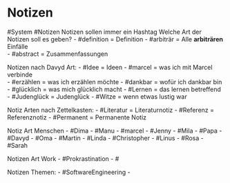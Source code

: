 # Notizen 
#System #Notizen
Notizen sollen immer ein Hashtag
Welche Art der Notizen soll es geben? 
	-  #definition = Definition 
	-  #arbiträr = Alle **arbiträren** Einfälle   
	-  #abstract =  Zusammenfassungen

Notizen nach Davyd Art:
	- #Idee = Ideen
	- #marcel = was ich mit Marcel verbinde  
	- #erzählen = was ich erzählen möchte
	- #dankbar = wofür ich dankbar bin
	- #glücklich = was mich glücklich macht
	- #Lernen = das lernen betreffend 
	- #Judenglück = Judenglück
	- #Witze = wenn etwas lustig war 

Notiz Arten nach Zettelkasten:
	-  #Literatur = Literaturnotiz
	-  #Referenz = Referenznotiz 
	-  #Permanent = Permanente Notiz

Notiz Art Menschen 
	- #Dima 
	- #Manu 
	- #marcel 
	- #Jenny
	- #Mila
	- #Papa 
	- #Davyd
	- #Oma
	- #Martin
	- #Linda
	- #Christopher
	- #Linus
	- #Rosa 
	- #Sarah

Notizen Art Work
	- #Prokrastination 
	- #

Notizen Themen:
	- #SoftwareEngineering 
	- 